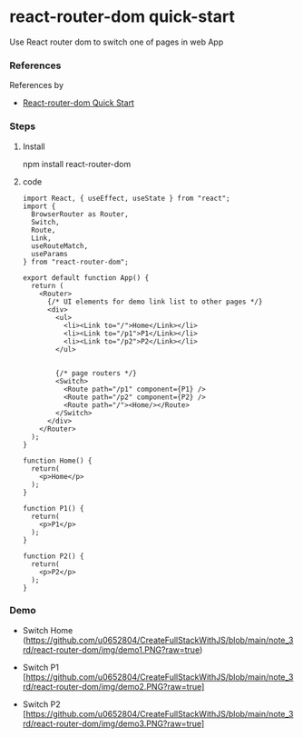# react-router-dom quick-start
Use React router dom to switch one of pages in web App

### References 
References by 

- [React-router-dom Quick Start](https://reactrouter.com/web/guides/quick-start) 

### Steps
 1. Install
 
     npm install react-router-dom
 
 2. code 
 
        import React, { useEffect, useState } from "react";
        import {
          BrowserRouter as Router,
          Switch,
          Route,
          Link,
          useRouteMatch,
          useParams
        } from "react-router-dom";
        
        export default function App() {
          return (
            <Router>
              {/* UI elements for demo link list to other pages */}
              <div>
                <ul>
                  <li><Link to="/">Home</Link></li>
                  <li><Link to="/p1">P1</Link></li>
                  <li><Link to="/p2">P2</Link></li>
                </ul>
        
        
                {/* page routers */}
                <Switch>
                  <Route path="/p1" component={P1} />
                  <Route path="/p2" component={P2} />
                  <Route path="/"><Home/></Route>
                </Switch>
              </div>
            </Router>
          );
        }
        
        function Home() {
          return(
            <p>Home</p>
          );
        }
        
        function P1() {
          return(
            <p>P1</p>
          );
        }
        
        function P2() {
          return(
            <p>P2</p>
          );
        }

### Demo 

 - Switch Home
 (https://github.com/u0652804/CreateFullStackWithJS/blob/main/note_3rd/react-router-dom/img/demo1.PNG?raw=true)
 
 
 - Switch P1
 [https://github.com/u0652804/CreateFullStackWithJS/blob/main/note_3rd/react-router-dom/img/demo2.PNG?raw=true]
 
 
 - Switch P2
 [https://github.com/u0652804/CreateFullStackWithJS/blob/main/note_3rd/react-router-dom/img/demo3.PNG?raw=true]
